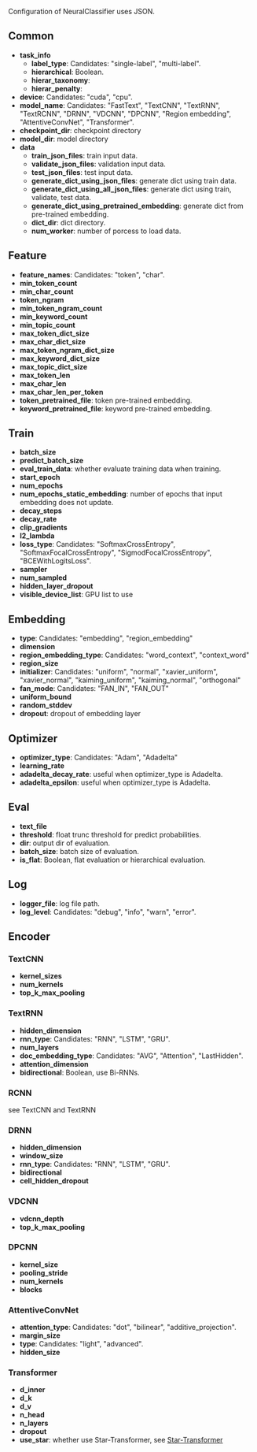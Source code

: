 Configuration of NeuralClassifier uses JSON.

## Common

* **task\_info**
    * **label_type**:  Candidates: "single-label", "multi-label".
    * **hierarchical**: Boolean.
    * **hierar_taxonomy**: 
    * **hierar_penalty**:
* **device**: Candidates: "cuda", "cpu".
* **model\_name**: Candidates: "FastText", "TextCNN", "TextRNN", "TextRCNN", "DRNN", "VDCNN", "DPCNN", "Region embedding", "AttentiveConvNet", "Transformer".
* **checkpoint\_dir**: checkpoint directory
* **model\_dir**: model directory
* **data**
    * **train\_json\_files**: train input data.
    * **validate\_json\_files**: validation input data.
    * **test\_json\_files**: test input data.
    * **generate\_dict\_using\_json\_files**: generate dict using train data.
    * **generate\_dict\_using\_all\_json\_files**: generate dict using train, validate, test data.
    * **generate\_dict\_using\_pretrained\_embedding**: generate dict from pre-trained embedding.
    * **dict\_dir**: dict directory.
    * **num\_worker**: number of porcess to load data.


## Feature

* **feature\_names**: Candidates: "token", "char".
* **min\_token\_count**
* **min\_char\_count**
* **token\_ngram**
* **min\_token\_ngram\_count**
* **min\_keyword\_count**
* **min\_topic\_count**
* **max\_token\_dict\_size**
* **max\_char\_dict\_size**
* **max\_token\_ngram\_dict\_size**
* **max\_keyword\_dict\_size**
* **max\_topic\_dict\_size**
* **max\_token\_len**
* **max\_char\_len**
* **max\_char\_len\_per\_token**
* **token\_pretrained\_file**: token pre-trained embedding.
* **keyword\_pretrained\_file**: keyword pre-trained embedding.


## Train

* **batch\_size**
* **predict\_batch\_size**
* **eval\_train\_data**: whether evaluate training data when training.
* **start\_epoch**
* **num\_epochs**
* **num\_epochs\_static\_embedding**: number of epochs that input embedding does not update.
* **decay\_steps**
* **decay\_rate**
* **clip\_gradients**
* **l2\_lambda**
* **loss\_type**: Candidates: "SoftmaxCrossEntropy", "SoftmaxFocalCrossEntropy", "SigmodFocalCrossEntropy", "BCEWithLogitsLoss".
* **sampler**
* **num\_sampled**
* **hidden\_layer\_dropout**
* **visible\_device\_list**: GPU list to use


## Embedding

* **type**: Candidates: "embedding", "region_embedding"
* **dimension**
* **region\_embedding\_type**: Candidates: "word\_context", "context\_word"
* **region_size**
* **initializer**: Candidates: "uniform", "normal", "xavier\_uniform", "xavier\_normal", "kaiming\_uniform", "kaiming\_normal", "orthogonal"
* **fan\_mode**: Candidates: "FAN\_IN", "FAN\_OUT"
* **uniform\_bound**
* **random\_stddev**
* **dropout**: dropout of embedding layer


## Optimizer

* **optimizer\_type**: Candidates: "Adam", "Adadelta"
* **learning\_rate**
* **adadelta\_decay\_rate**: useful when optimizer\_type is Adadelta.
* **adadelta\_epsilon**: useful when optimizer\_type is Adadelta.


## Eval

* **text\_file**
* **threshold**: float trunc threshold for predict probabilities.
* **dir**: output dir of evaluation.
* **batch\_size**: batch size of evaluation.
* **is\_flat**: Boolean, flat evaluation or hierarchical evaluation.


## Log

* **logger\_file**: log file path.
* **log\_level**: Candidates: "debug", "info", "warn", "error".


## Encoder

### TextCNN

* **kernel\_sizes**
* **num\_kernels**
* **top\_k\_max\_pooling**

### TextRNN

* **hidden\_dimension**
* **rnn\_type**: Candidates: "RNN", "LSTM", "GRU".
* **num\_layers**
* **doc\_embedding\_type**: Candidates: "AVG", "Attention", "LastHidden".
* **attention\_dimension**
* **bidirectional**: Boolean, use Bi-RNNs.

### RCNN

see TextCNN and TextRNN

### DRNN

* **hidden\_dimension**
* **window\_size**
* **rnn\_type**: Candidates: "RNN", "LSTM", "GRU".
* **bidirectional**
* **cell\_hidden\_dropout**

### VDCNN

* **vdcnn\_depth**
* **top\_k\_max\_pooling**

### DPCNN

* **kernel\_size**
* **pooling\_stride**
* **num\_kernels**
* **blocks**

### AttentiveConvNet

* **attention\_type**: Candidates: "dot", "bilinear", "additive_projection".
* **margin\_size**
* **type**:  Candidates: "light", "advanced".
* **hidden\_size**

### Transformer

* **d\_inner**
* **d\_k**
* **d\_v**
* **n\_head**
* **n\_layers**
* **dropout**
* **use\_star**: whether use Star-Transformer, see [Star-Transformer](https://arxiv.org/pdf/1902.09113v2.pdf "Star-Transformer") 
